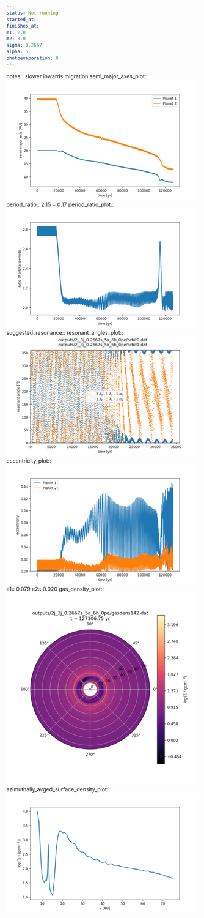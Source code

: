 ```yaml
---
status: Not running
started_at:
finishes_at:
m1: 2.0
m2: 3.0
sigma: 0.2667
alpha: 5
photoevaporation: 0
---
```


notes:: slower inwards migration
semi_major_axes_plot:: ![semi_major_axes_2j_3j_0.2667s_5a_6h_0pe.png](plots/semi_major_axes/semi_major_axes_2j_3j_0.2667s_5a_6h_0pe.png)
period_ratio:: 2.15 ± 0.17
period_ratio_plot:: ![period_ratio_2j_3j_0.2667s_5a_6h_0pe.png](plots/period_ratio/period_ratio_2j_3j_0.2667s_5a_6h_0pe.png)
suggested_resonance:: 
resonant_angles_plot:: ![resonant_angles_2j_3j_0.2667s_5a_6h_0pe.png](plots/resonant_angles/resonant_angles_2j_3j_0.2667s_5a_6h_0pe.png)
eccentricity_plot:: ![eccentricity_2j_3j_0.2667s_5a_6h_0pe.png](plots/eccentricity/eccentricity_2j_3j_0.2667s_5a_6h_0pe.png)
e1:: 0.079
e2:: 0.020
gas_density_plot:: ![gas_density_2j_3j_0.2667s_5a_6h_0pe.png](plots/gas_density/gas_density_2j_3j_0.2667s_5a_6h_0pe.png)
azimuthally_avged_surface_density_plot:: ![azimuthally_avged_surface_density_2j_3j_0.2667s_5a_6h_0pe.png](plots/azimuthally_avged_surface_density/azimuthally_avged_surface_density_2j_3j_0.2667s_5a_6h_0pe.png)
